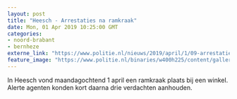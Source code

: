 ```yaml
---
layout: post
title: "Heesch - Arrestaties na ramkraak"
date: Mon, 01 Apr 2019 10:25:00 GMT
categories: 
- noord-brabant 
- bernheze 
externe_link: "https://www.politie.nl/nieuws/2019/april/1/09-arrestaties-na-ramkraak.html"
feature_image: "https://www.politie.nl/binaries/w400h225/content/gallery/politie/stockfotos/intake-en-service-en-meldkamer/bord-met-logo-politie.jpg"
---
```


In Heesch vond maandagochtend 1 april een ramkraak plaats bij een winkel. Alerte agenten konden kort daarna drie verdachten aanhouden.
